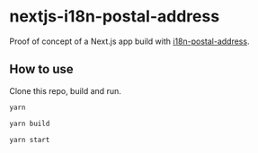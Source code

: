 # nextjs-i18n-postal-address

Proof of concept of a Next.js app build with
[i18n-postal-address][i18n-postal-address].

## How to use

Clone this repo, build and run.

```sh
yarn

yarn build

yarn start
```

<!-- References -->
[i18n-postal-address]: https://github.com/joaocarmo/i18n-postal-address
